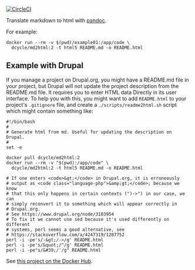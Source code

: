 [![CircleCI](https://circleci.com/gh/dcycle/docker-md2html.svg?style=svg)](https://circleci.com/gh/dcycle/docker-md2html)

Translate markdown to html with [pandoc](https://pandoc.org).

For example:

    docker run --rm -v $(pwd)/example01:/app/code \
      dcycle/md2html:2 -t html5 README.md -o README.html

Example with Drupal
-----

If you manage a project on Drupal.org, you might have a README.md file in your project, but Drupal will not update the project description from the README.md file. It requires you to enter HTML data Directly in its user interface. To help you with this, you might want to add `README.html` to your project's `.gitignore` file, and create a `./scripts/readme2html.sh` script which might contain something like:

    #!/bin/bash
    #
    # Generate html from md. Useful for updating the description on Drupal.
    #
    set -e

    docker pull dcycle/md2html:2
    docker run --rm -v "$(pwd):/app/code" \
      dcycle/md2html:2 -t html5 README.md -o README.html

    # If one enters <code>&gt;</code> in Drupal.org, it is erroneously
    # output as <code class="language-php">&amp;gt;</code>; because we know
    # that this only happens in certain contexts (")->") in our case, we can
    # simply reconvert it to something which will appear correctly in
    # Drupal.org.
    # See https://www.drupal.org/node/3103954
    # To fix it we cannot use sed because it's used differently on different
    # systems, perl seems a good alternative, see
    # https://stackoverflow.com/a/4247319/1207752
    perl -i -pe's/-&gt;/->/g' README.html
    perl -i -pe's/&quot;/"/g' README.html
    perl -i -pe"s/&#39;/'/g" README.html

See [this project on the Docker Hub](https://hub.docker.com/r/dcycle/md2html/).
